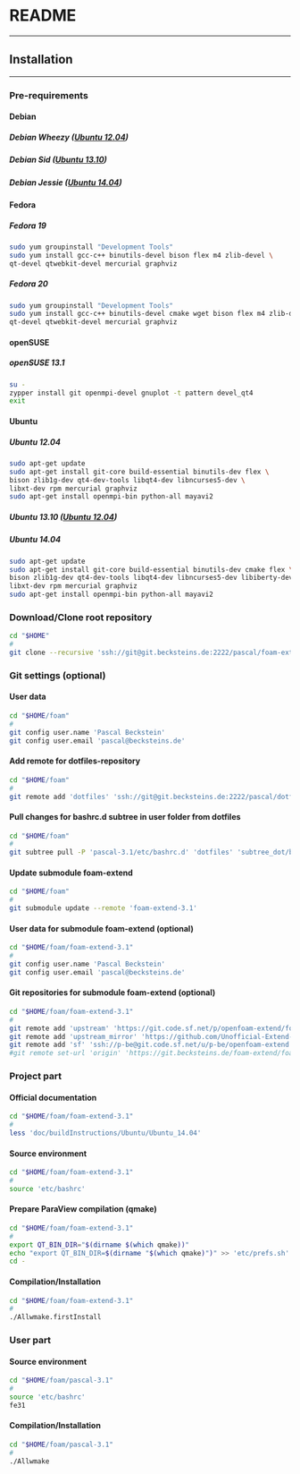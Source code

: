 # README
------

## Installation
------

### Pre-requirements

#### Debian
##### Debian Wheezy ([Ubuntu 12.04](#ubuntu1204))
##### Debian Sid ([Ubuntu 13.10](#ubuntu1310))
##### Debian Jessie ([Ubuntu 14.04](#ubuntu1404))

#### Fedora
##### Fedora 19
```bash
sudo yum groupinstall "Development Tools"
sudo yum install gcc-c++ binutils-devel bison flex m4 zlib-devel \
qt-devel qtwebkit-devel mercurial graphviz
```
##### Fedora 20
```bash
sudo yum groupinstall "Development Tools"
sudo yum install gcc-c++ binutils-devel cmake wget bison flex m4 zlib-devel \
qt-devel qtwebkit-devel mercurial graphviz
```

#### openSUSE
##### openSUSE 13.1
```bash
su -
zypper install git openmpi-devel gnuplot -t pattern devel_qt4
exit
```

#### Ubuntu
##### Ubuntu 12.04 <a name="ubuntu1204"></a>
```bash
sudo apt-get update
sudo apt-get install git-core build-essential binutils-dev flex \
bison zlib1g-dev qt4-dev-tools libqt4-dev libncurses5-dev \
libxt-dev rpm mercurial graphviz
sudo apt-get install openmpi-bin python-all mayavi2
```
##### Ubuntu 13.10 <a name="ubuntu1310"></a> ([Ubuntu 12.04](#ubuntu1204))
##### Ubuntu 14.04 <a name="ubuntu1404"></a>
```bash
sudo apt-get update
sudo apt-get install git-core build-essential binutils-dev cmake flex \
bison zlib1g-dev qt4-dev-tools libqt4-dev libncurses5-dev libiberty-dev \
libxt-dev rpm mercurial graphviz
sudo apt-get install openmpi-bin python-all mayavi2
```

### Download/Clone root repository

```bash
cd "$HOME"
#
git clone --recursive 'ssh://git@git.becksteins.de:2222/pascal/foam-extend.git' 'foam'
```

### Git settings (optional)

#### User data
```bash
cd "$HOME/foam"
#
git config user.name 'Pascal Beckstein'
git config user.email 'pascal@becksteins.de'
```
#### Add remote for dotfiles-repository
```bash
cd "$HOME/foam"
#
git remote add 'dotfiles' 'ssh://git@git.becksteins.de:2222/pascal/dotfiles.git'
```
#### Pull changes for bashrc.d subtree in user folder from dotfiles
```bash
cd "$HOME/foam"
#
git subtree pull -P 'pascal-3.1/etc/bashrc.d' 'dotfiles' 'subtree_dot/bashrc.d' --squash
```
#### Update submodule foam-extend
```bash
cd "$HOME/foam"
#
git submodule update --remote 'foam-extend-3.1'
```
#### User data for submodule foam-extend (optional)
```bash
cd "$HOME/foam/foam-extend-3.1"
#
git config user.name 'Pascal Beckstein'
git config user.email 'pascal@becksteins.de'
```
#### Git repositories for submodule foam-extend (optional)
```bash
cd "$HOME/foam/foam-extend-3.1"
#
git remote add 'upstream' 'https://git.code.sf.net/p/openfoam-extend/foam-extend-3.1'
git remote add 'upstream_mirror' 'https://github.com/Unofficial-Extend-Project-Mirror/openfoam-extend-foam-extend-3.1.git'
git remote add 'sf' 'ssh://p-be@git.code.sf.net/u/p-be/openfoam-extend'
#git remote set-url 'origin' 'https://git.becksteins.de/foam-extend/foam-extend-3.1'
```


### Project part

#### Official documentation
```bash
cd "$HOME/foam/foam-extend-3.1"
#
less 'doc/buildInstructions/Ubuntu/Ubuntu_14.04'
```
#### Source environment
```bash
cd "$HOME/foam/foam-extend-3.1"
#
source 'etc/bashrc'
```
#### Prepare ParaView compilation (qmake)
```bash
cd "$HOME/foam/foam-extend-3.1"
#
export QT_BIN_DIR="$(dirname $(which qmake))"
echo "export QT_BIN_DIR=$(dirname "$(which qmake)")" >> 'etc/prefs.sh'
cd -
```
#### Compilation/Installation
```bash
cd "$HOME/foam/foam-extend-3.1"
#
./Allwmake.firstInstall
```


### User part

#### Source environment
```bash
cd "$HOME/foam/pascal-3.1"
#
source 'etc/bashrc'
fe31
```
#### Compilation/Installation
```bash
cd "$HOME/foam/pascal-3.1"
#
./Allwmake
```